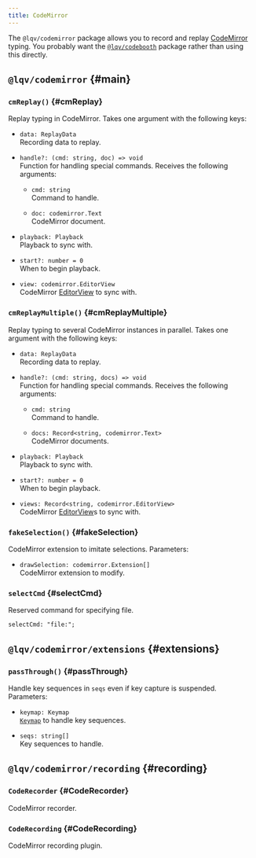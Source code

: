 ```yaml
---
title: CodeMirror
---
```


The `@lqv/codemirror` package allows you to record and replay [CodeMirror](https://codemirror.net/6/) typing. You probably want the [`@lqv/codebooth`](./codebooth.md) package rather than using this directly.

## `@lqv/codemirror` {#main}

### `cmReplay()` {#cmReplay}
Replay typing in CodeMirror. Takes one argument with the following keys:

* `data: ReplayData`  
  Recording data to replay.

* `handle?: (cmd: string, doc) => void`  
  Function for handling special commands. Receives the following arguments:
  * `cmd: string`  
  Command to handle.

  * `doc: codemirror.Text`  
  CodeMirror document.

* `playback: Playback`  
  Playback to sync with.

* `start?: number = 0`  
  When to begin playback.

* `view: codemirror.EditorView`  
  CodeMirror [EditorView](https://codemirror.net/6/docs/ref/#view.EditorView) to sync with.

### `cmReplayMultiple()` {#cmReplayMultiple}
Replay typing to several CodeMirror instances in parallel. Takes one argument with the following keys:

* `data: ReplayData`  
  Recording data to replay.

* `handle?: (cmd: string, docs) => void`  
  Function for handling special commands. Receives the following arguments:
  * `cmd: string`  
  Command to handle.

  * `docs: Record<string, codemirror.Text>`  
  CodeMirror documents.

* `playback: Playback`  
  Playback to sync with.

* `start?: number = 0`  
  When to begin playback.

* `views: Record<string, codemirror.EditorView>`  
  CodeMirror [EditorView](https://codemirror.net/6/docs/ref/#view.EditorView)s to sync with.

### `fakeSelection()` {#fakeSelection}
CodeMirror extension to imitate selections. Parameters:

* `drawSelection: codemirror.Extension[]`  
  CodeMirror extension to modify.

### `selectCmd` {#selectCmd}
Reserved command for specifying file.

```tsx
selectCmd: "file:";
```

## `@lqv/codemirror/extensions` {#extensions}

### `passThrough()` {#passThrough}
Handle key sequences in `seqs` even if key capture is suspended. Parameters:

* `keymap: Keymap`  
  [`Keymap`](../reference/Keymap.md) to handle key sequences.

* `seqs: string[]`  
  Key sequences to handle.

## `@lqv/codemirror/recording` {#recording}

### `CodeRecorder` {#CodeRecorder}
CodeMirror recorder.

### `CodeRecording` {#CodeRecording}
CodeMirror recording plugin.
